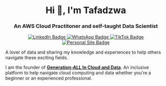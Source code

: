 <h1 align="center">Hi 👋, I'm Tafadzwa</h1>
<h3 align="center">An AWS Cloud Practitoner and self-taught Data Scientist</h3>

<p align="center">
  <a href="https://www.linkedin.com/in/tafadzwa-chigwada/">
    <img src="https://img.shields.io/badge/LinkedIn-Profile-informational?style=flat&logo=linkedin&logoColor=white&color=0D76A8" alt="LinkedIn Badge"/>
  </a>
  <a href="https://whatsapp.com/channel/0029Vaed1so8KMqohmuaJ81y">
    <img src="https://img.shields.io/badge/WhatsApp-Channel-informational?style=flat&logo=whatsapp&logoColor=white&color=25D366" alt="WhatsApp Badge"/>
  </a>
  <a href="https://www.tiktok.com/@genz_in_data">
    <img src="https://img.shields.io/badge/TikTok-Profile-informational?style=flat&logo=tiktok&logoColor=white&color=000000" alt="TikTok Badge"/>
  </a>
  <a href="https://chigwadatafadzwam.wixsite.com/tafadzwa-chigwada">
    <img src="https://img.shields.io/badge/Personal_Website-Visit-informational?style=flat&logo=internet-explorer&logoColor=white&color=1F8AC8" alt="Personal Site Badge"/>
  </a>
</p>

<p>
  A lover of data and sharing my knowledge and experiences to help others navigate these exciting fields.
</p>

<p>
 I am the founder of <a href="https://linktr.ee/genall_data_cloud"><strong>Generation-ALL In Cloud and Data</strong></a>. An inclusive platform to help navigate cloud computing and data whether you're a beginner or an experienced professional.
</p>
